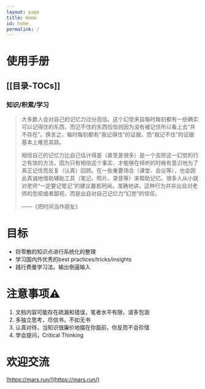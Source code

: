 ```yaml
---
layout: page
title: Home
id: home
permalink: /
---
```

# 使用手册

## [[目录-TOCs]]

### **知识/积累/学习**
> 大多数人会对自己的记忆力过分高估。这个幻觉来自每时每刻都有一些确实可以记得住的东西，而记不住的东西恰恰则因为没有被记住所以看上去“并不存在”。换言之，每时每刻都有“我记得住”的证据，而“我记不住”的证据基本上难觅其踪。  
> 
>
> 相信自己的记忆力比自己估计得差（甚至差很多）是一个去除这一幻觉的行之有效的方法，因为只有相信这个事实，才能够在倾听的时候有意识地为了真正记住而反复（认真）回顾。在一些重要场合（课堂、会议等），也会因此真诚地借助辅助工具（笔记、照片、录音等）来帮助记忆。很多人从小就对老师“一定要记笔记”的建议置若罔闻，准确地讲，这种行为并非出自对老师的忽视或者鄙视，而是出自对自己记忆力“幻觉”的信任。  
> 
> 
> ——《把时间当作朋友》

# 目标
- 将零散的知识点进行系统化的整理
- 学习国内外优秀的best practices/tricks/insights
- 践行费曼学习法，输出倒逼输入

# 注意事项⚠️
1.  文档内容可能存在疏漏和错误，笔者水平有限，请多包涵
2.  多独立思考，尽信书，不如无书
3.  认真对待，当知识很廉价地摆在你面前，你反而不会珍惜
4.  学会提问，Critical Thinking

# 欢迎交流
[https://mars.run/](https://mars.run/)
